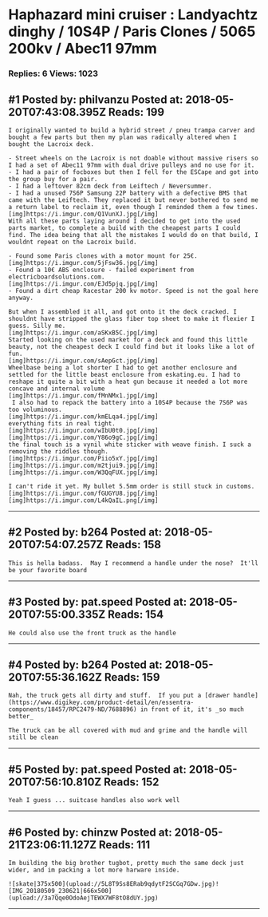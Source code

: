 # Haphazard mini cruiser : Landyachtz dinghy / 10S4P / Paris Clones / 5065 200kv / Abec11 97mm

### Replies: 6 Views: 1023

## \#1 Posted by: philvanzu Posted at: 2018-05-20T07:43:08.395Z Reads: 199

```
I originally wanted to build a hybrid street / pneu trampa carver and bought a few parts but then my plan was radically altered when I bought the Lacroix deck.

- Street wheels on the Lacroix is not doable without massive risers so I had a set of Abec11 97mm with dual drive pulleys and no use for it.
- I had a pair of focboxes but then I fell for the ESCape and got into the group buy for a pair.
- I had a leftover 82cm deck from Leiftech / Neversummer.
- I had a unused 7S6P Samsung 22P battery with a defective BMS that came with the Leiftech. They replaced it but never bothered to send me a return label to reclaim it, even though I reminded them a few times.
[img]https://i.imgur.com/Q1VunXJ.jpg[/img]
With all these parts laying around I decided to get into the used parts market, to complete a build with the cheapest parts I could find. The idea being that all the mistakes I would do on that build, I wouldnt repeat on the Lacroix build.

- Found some Paris clones with a motor mount for 25€.
[img]https://i.imgur.com/5jFsw36.jpg[/img]
- Found a 10€ ABS enclosure - failed experiment from electricboardsolutions.com.
[img]https://i.imgur.com/EJd5pjq.jpg[/img]
- Found a dirt cheap Racestar 200 kv motor. Speed is not the goal here anyway.

But when I assembled it all, and got onto it the deck cracked. I shouldnt have stripped the glass fiber top sheet to make it flexier I guess. Silly me.
[img]https://i.imgur.com/aSKxB5C.jpg[/img]
Started looking on the used market for a deck and found this little beauty, not the cheapest deck I could find but it looks like a lot of fun.
[img]https://i.imgur.com/sAepGct.jpg[/img]
Wheelbase being a lot shorter I had to get another enclosure and settled for the little beast enclosure from eskating.eu. I had to reshape it quite a bit with a heat gun because it needed a lot more concave and internal volume
[img]https://i.imgur.com/fMnNMx1.jpg[/img]
 I also had to repack the battery into a 10S4P because the 7S6P was too voluminous.
[img]https://i.imgur.com/kmELqa4.jpg[/img]
everything fits in real tight.
[img]https://i.imgur.com/wIbU0t0.jpg[/img]
[img]https://i.imgur.com/Y86o9gC.jpg[/img]
the final touch is a vynil white sticker with weave finish. I suck a removing the riddles though.
[img]https://i.imgur.com/Piio5xY.jpg[/img]
[img]https://i.imgur.com/m2tjui9.jpg[/img]
[img]https://i.imgur.com/W3QqFUX.jpg[/img]

I can't ride it yet. My bullet 5.5mm order is still stuck in customs.
[img]https://i.imgur.com/fGUGYU8.jpg[/img]
[img]https://i.imgur.com/L4kQaIL.png[/img]
```

---
## \#2 Posted by: b264 Posted at: 2018-05-20T07:54:07.257Z Reads: 158

```
This is hella badass.  May I recommend a handle under the nose?  It'll be your favorite board
```

---
## \#3 Posted by: pat.speed Posted at: 2018-05-20T07:55:00.335Z Reads: 154

```
He could also use the front truck as the handle
```

---
## \#4 Posted by: b264 Posted at: 2018-05-20T07:55:36.162Z Reads: 159

```
Nah, the truck gets all dirty and stuff.  If you put a [drawer handle](https://www.digikey.com/product-detail/en/essentra-components/18457/RPC2479-ND/7688896) in front of it, it's _so much better_

The truck can be all covered with mud and grime and the handle will still be clean
```

---
## \#5 Posted by: pat.speed Posted at: 2018-05-20T07:56:10.810Z Reads: 152

```
Yeah I guess ... suitcase handles also work well
```

---
## \#6 Posted by: chinzw Posted at: 2018-05-21T23:06:11.127Z Reads: 111

```
Im building the big brother tugbot, pretty much the same deck just wider, and im packing a lot more harware inside.

![skate|375x500](upload://5L8T9Ss8ERab9qdytF2SCGq7GDw.jpg)![IMG_20180509_230621|666x500](upload://3a7Qqe0OdoAejTEWX7WF8tO8dUY.jpg)
```

---
